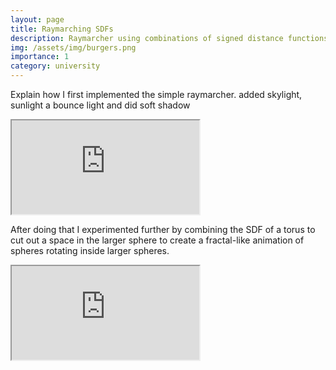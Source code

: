 ```yaml
---
layout: page
title: Raymarching SDFs
description: Raymarcher using combinations of signed distance functions to create shapes and shadows
img: /assets/img/burgers.png
importance: 1
category: university
---
```


Explain how I first implemented the simple raymarcher. added skylight, sunlight a bounce light and did soft shadow

<div class="shadertoy">
    <iframe  src="https://www.shadertoy.com/embed/Nls3Rj?gui=true&t=10&paused=true&muted=false" allowfullscreen></iframe>
</div>

After doing that I experimented further by combining the SDF of a torus to cut out a space in the larger sphere to create a fractal-like animation of spheres rotating inside larger spheres.


<!---
<ul id="light-slider">
    <li>
        <h3>First Slide</h3>
        <p>Lorem ipsum Cupidatat quis psdfariatur anim.</p>
    </li>
    <li>
        <h3>Second Slide</h3>
        <p>Lorem ipsum Excepteur amet adipisicing fugiat velit nisi.</p>
    </li>
</ul>


<script type="text/javascript">
    $(document).ready(function() {
    $("ul").lightSlider(); 
    });
</script>--->


<div class="shadertoy">
    <iframe  src="https://www.shadertoy.com/embed/slf3zl?gui=true&t=10&paused=true&muted=false" allowfullscreen></iframe>
</div>
